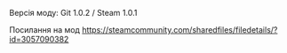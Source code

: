 Версія моду: Git 1.0.2 / Steam 1.0.1

Посилання на мод https://steamcommunity.com/sharedfiles/filedetails/?id=3057090382
